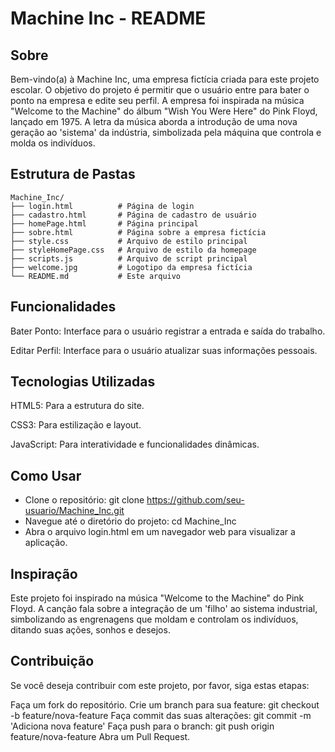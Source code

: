 # Machine Inc - README

## Sobre
Bem-vindo(a) à Machine Inc, uma empresa fictícia criada para este projeto escolar. O objetivo do projeto é permitir que o usuário entre para bater o ponto na empresa e edite seu perfil. A empresa foi inspirada na música "Welcome to the Machine" do álbum "Wish You Were Here" do Pink Floyd, lançado em 1975. A letra da música aborda a introdução de uma nova geração ao 'sistema' da indústria, simbolizada pela máquina que controla e molda os indivíduos.

## Estrutura de Pastas

```plaintext
Machine_Inc/
├── login.html          # Página de login
├── cadastro.html       # Página de cadastro de usuário
├── homePage.html       # Página principal
├── sobre.html          # Página sobre a empresa fictícia
├── style.css           # Arquivo de estilo principal
├── styleHomePage.css   # Arquivo de estilo da homepage
├── scripts.js          # Arquivo de script principal
├── welcome.jpg         # Logotipo da empresa fictícia
└── README.md           # Este arquivo
```

## Funcionalidades
Bater Ponto: Interface para o usuário registrar a entrada e saída do trabalho.

Editar Perfil: Interface para o usuário atualizar suas informações pessoais.

## Tecnologias Utilizadas
HTML5: Para a estrutura do site.

CSS3: Para estilização e layout.

JavaScript: Para interatividade e funcionalidades dinâmicas.

## Como Usar
- Clone o repositório: git clone https://github.com/seu-usuario/Machine_Inc.git
- Navegue até o diretório do projeto: cd Machine_Inc
- Abra o arquivo login.html em um navegador web para visualizar a aplicação.

## Inspiração
Este projeto foi inspirado na música "Welcome to the Machine" do Pink Floyd. A canção fala sobre a integração de um 'filho' ao sistema industrial, simbolizando as engrenagens que moldam e controlam os indivíduos, ditando suas ações, sonhos e desejos.

## Contribuição
Se você deseja contribuir com este projeto, por favor, siga estas etapas:

Faça um fork do repositório.
Crie um branch para sua feature: git checkout -b feature/nova-feature
Faça commit das suas alterações: git commit -m 'Adiciona nova feature'
Faça push para o branch: git push origin feature/nova-feature
Abra um Pull Request.